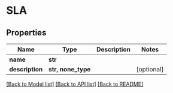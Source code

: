 # SLA

## Properties
Name | Type | Description | Notes
------------ | ------------- | ------------- | -------------
**name** | **str** |  | 
**description** | **str, none_type** |  | [optional] 

[[Back to Model list]](../README.md#documentation-for-models) [[Back to API list]](../README.md#documentation-for-api-endpoints) [[Back to README]](../README.md)


